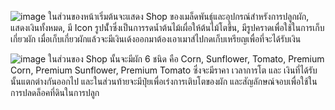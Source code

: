 ![image](https://github.com/oBR1o/6410110171-Unity_Farm/assets/125019429/4c65cbb6-fd75-4279-b736-2dbc04e62c16)
ในส่วนของหน้าเริ่มต้นจะแสดง Shop ของเมล็ดพันธุ์และอุปกรณ์สำหรังการปลูกผัก, แสดงเงินทั้งหมด, มี Icon รูปนั้ำซึ่งเป็นการรดน้ำต้นไม้เผื่อให้ต้นไม้โตขึ้น, มีรูปคราดเพื่อใช้ในการเก็บเกี่ยวผัก 
เมื่อเก็บเกี่ยวผักแล้วจะมีเงินเด้งออกมาต้องเอาเมาส์ไปกดเก็บเหรียญเพื่อที่จะได้รับเงิน

![image](https://github.com/oBR1o/6410110171-Unity_Farm/assets/125019429/aabc1540-a4dd-4936-afb8-0283ede4872d)
ในส่วนของ Shop นั้นจะมีผัก 6 ชนิด คือ Corn, Sunflower, Tomato, Premium Corn, Premium Sunflower, Premium Tomato ซึ่งจะมีราคา เวลาการโต และ เงินที่ได้รับนั้นแตกต่างกันออกไป 
และในส่วนท้ายจะมีปุ๋ยเพื่อเร่งการเติบโตของผัก และสัญลักษณ์จอบเพื่อใช้ในการปลดล็อคที่ดินในการปลูก


